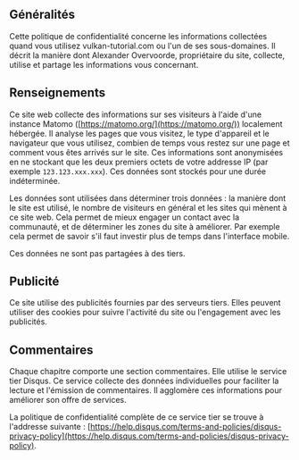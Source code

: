 ## Généralités

Cette politique de confidentialité concerne les informations collectées quand vous utilisez vulkan-tutorial.com ou 
l'un de ses sous-domaines. Il décrit la manière dont Alexander Overvoorde, propriétaire du site, collecte, utilise et
partage les informations vous concernant.

## Renseignements

Ce site web collecte des informations sur ses visiteurs à l'aide d'une instance Matomo
([https://matomo.org/](https://matomo.org/)) localement hébergée. Il analyse les pages que vous visitez, le type
d'appareil et le navigateur que vous utilisez, combien de temps vous restez sur une page et comment vous êtes arrivés
sur le site. Ces informations sont anonymisées en ne stockant que les deux premiers octets de votre addresse IP (par
exemple `123.123.xxx.xxx`). Ces données sont stockés pour une durée indéterminée.

Les données sont utilisées dans déterminer trois données : la manière dont le site est utilisé, le nombre de visiteurs
en général et les sites qui mènent à ce site web. Cela permet de mieux engager un contact avec la communauté, et de 
déterminer les zones du site à améliorer. Par exemple cela permet de savoir s'il faut investir plus de temps dans 
l'interface mobile.

Ces données ne sont pas partagées à des tiers.

## Publicité

Ce site utilise des publicités fournies par des serveurs tiers. Elles peuvent utiliser des cookies pour suivre 
l'activité du site ou l'engagement avec les publicités.

## Commentaires

Chaque chapitre comporte une section commentaires. Elle utilise le service tier Disqus. Ce service collecte des données
individuelles pour faciliter la lecture et l'émission de commentaires. Il agglomère ces informations pour améliorer son
offre de services.

La politique de confidentialité complète de ce service tier se trouve à l'addresse suivante :
[https://help.disqus.com/terms-and-policies/disqus-privacy-policy](https://help.disqus.com/terms-and-policies/disqus-privacy-policy).